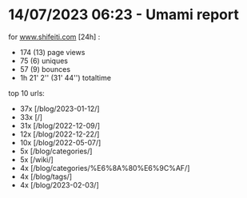 # 14/07/2023 06:23 - Umami report
for www.shifeiti.com [24h] :

 - 174 (13) page views
 - 75 (6) uniques
 - 57 (9) bounces
 - 1h 21' 2'' (31' 44'') totaltime


top 10 urls:
 - 37x [/blog/2023-01-12/]
 - 33x [/]
 - 31x [/blog/2022-12-09/]
 - 12x [/blog/2022-12-22/]
 - 10x [/blog/2022-05-07/]
 - 5x [/blog/categories/]
 - 5x [/wiki/]
 - 4x [/blog/categories/%E6%8A%80%E6%9C%AF/]
 - 4x [/blog/tags/]
 - 4x [/blog/2023-02-03/]


